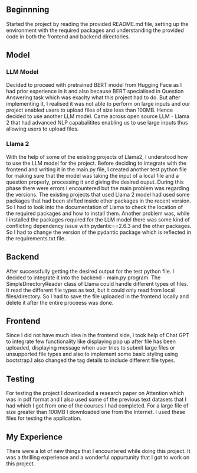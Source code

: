 ## Beginnning
Started the project by reading the provided README.md file, setting up the environment with the required packages and understanding the provided code in both the frontend and backend directories.

## Model
### LLM Model
Decided to proceed with pretrained BERT model from Hugging Face as I had prior experience in it and also because BERT specialised in Question Answering task which was exaclty what this project had to do. But after implementing it, I realised it was not able to perform on large inputs and our project enabled users to upload files of size less than 100MB. Hence decided to use another LLM model. Came across open source LLM - Llama 2 that had advanced NLP capabalitites enabling us to use large inputs thus allowing users to upload files.

### Llama 2
With the help of some of the existing projects of Llama2, I understood how to use the LLM model for the project. Before deciding to integrate with the frontend and writing it in the main.py file, I created another test python file for making sure that the model was taking the input of a local file and a question properly, processing it and giving the desired ouput. During this phase there were errors I encountered but the main problem was regarding the versions. The existing projects that used Llama 2 model had used some packages that had been shifted inside other packages in the recent version. So I had to look into the documentation of Llama to check the location of the required packages and how to install them. Another problem was, while I installed the packages required for the LLM model there was some kind of conflicting dependency issue with pydantic==2.6.3 and the other packages. So I had to change the version of the pydantic package which is reflected in the requirements.txt file.

## Backend
After successfully getting the desired output for the test python file. I decided to integrate it into the backend - main.py program. The SimpleDirectoryReader class of Llama could handle different types of files. It read the different file types as text, but it could only read from local files/directory. So I had to save the file uploaded in the frontend locally and delete it after the entire proceess was done.

## Frontend
Since I did not have much idea in the frontend side, I took help of Chat GPT to integrate few functionality like displaying pop up after file has been uploaded, displaying message when user tries to submit large files or unsupported file types and also to implement some basic styling using bootstrap.I also changed the tag details to include different file types.

## Testing
For testing the project I downloaded a research paper on Attention which was in pdf format and I also used some of the previous text datasets that I had which I got from one of the courses I had completed. For a large file of size greater than 100MB I downloaded one from the Internet. I used these files for testing the application.

## My Experience
There were a lot of new things that I encountered while doing this project. It was a thrilling experience and a wonderful oppurtunity that I got to work on this project.

